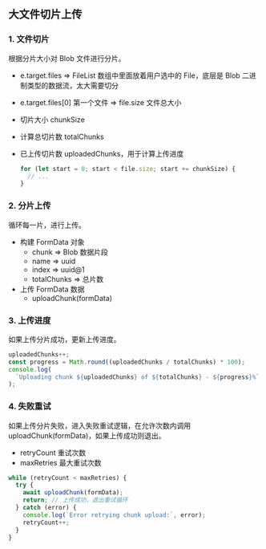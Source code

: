 ## 大文件切片上传

### 1. 文件切片

根据分片大小对 Blob 文件进行分片。

- e.target.files => FileList 数组中里面放着用户选中的 File，底层是 Blob 二进制类型的数据流，太大需要切分
- e.target.files[0] 第一个文件 => file.size 文件总大小
- 切片大小 chunkSize
- 计算总切片数 totalChunks
- 已上传切片数 uploadedChunks，用于计算上传进度

  ```ts
  for (let start = 0; start < file.size; start += chunkSize) {
    // ...
  }
  ```

### 2. 分片上传

循环每一片，进行上传。

- 构建 FormData 对象
  - chunk => Blob 数据片段
  - name => uuid
  - index => uuid@1
  - totalChunks => 总片数
- 上传 FormData 数据
  - uploadChunk(formData)

### 3. 上传进度

如果上传分片成功，更新上传进度。

```ts
uploadedChunks++;
const progress = Math.round((uploadedChunks / totalChunks) * 100);
console.log(
  `Uploading chunk ${uploadedChunks} of ${totalChunks} - ${progress}%`
);
```

### 4. 失败重试

如果上传分片失败，进入失败重试逻辑，在允许次数内调用 uploadChunk(formData)，如果上传成功则退出。

- retryCount 重试次数
- maxRetries 最大重试次数

```ts
while (retryCount < maxRetries) {
  try {
    await uploadChunk(formData);
    return; // 上传成功，退出重试循环
  } catch (error) {
    console.log(`Error retrying chunk upload:`, error);
    retryCount++;
  }
}
```
